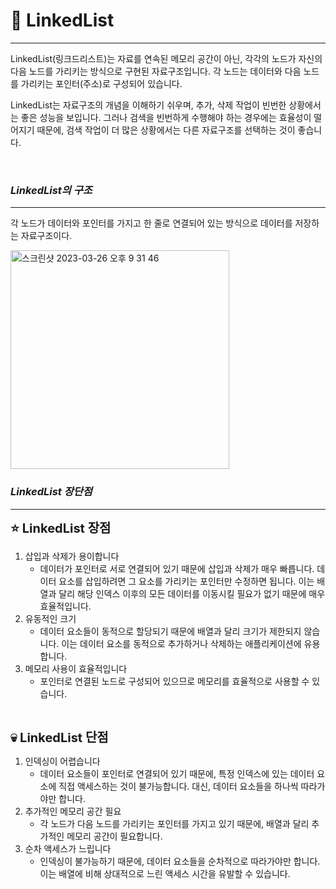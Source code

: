 # 🎯 LinkedList
- - -

LinkedList(링크드리스트)는 자료를 연속된 메모리 공간이 아닌, 각각의 노드가 자신의 다음 노드를 가리키는 방식으로 구현된 자료구조입니다. 각 노드는 데이터와 다음 노드를 가리키는 포인터(주소)로 구성되어 있습니다.

LinkedList는 자료구조의 개념을 이해하기 쉬우며, 추가, 삭제 작업이 빈번한 상황에서는 좋은 성능을 보입니다. 그러나 검색을 빈번하게 수행해야 하는 경우에는 효율성이 떨어지기 때문에, 검색 작업이 더 많은 상황에서는 다른 자료구조를 선택하는 것이 좋습니다.

<br>

### **_LinkedList의 구조_**
- - -

각 노드가 데이터와 포인터를 가지고 한 줄로 연결되어 있는 방식으로 데이터를 저장하는 자료구조이다.

<img width="350" alt="스크린샷 2023-03-26 오후 9 31 46" src="https://user-images.githubusercontent.com/55771326/227775857-40ce018c-dbef-4fd4-8f60-4bd7b80afc2b.png">



<br>

### **_LinkedList 장단점_**
- - -
<span style="font-size: 20px">**⭐️ LinkedList 장점**</span> <br>

1. 삽입과 삭제가 용이합니다
   * 데이터가 포인터로 서로 연결되어 있기 때문에 삽입과 삭제가 매우 빠릅니다. 데이터 요소를 삽입하려면 그 요소를 가리키는 포인터만 수정하면 됩니다. 이는 배열과 달리 해당 인덱스 이후의 모든 데이터를 이동시킬 필요가 없기 때문에 매우 효율적입니다.
2. 유동적인 크기
   * 데이터 요소들이 동적으로 할당되기 때문에 배열과 달리 크기가 제한되지 않습니다. 이는 데이터 요소를 동적으로 추가하거나 삭제하는 애플리케이션에 유용합니다.
3. 메모리 사용이 효율적입니다
   * 포인터로 연결된 노드로 구성되어 있으므로 메모리를 효율적으로 사용할 수 있습니다.

<br>

<span style="font-size: 20px">**💀️ LinkedList 단점**</span> <br>

1. 인덱싱이 어렵습니다
   * 데이터 요소들이 포인터로 연결되어 있기 때문에, 특정 인덱스에 있는 데이터 요소에 직접 액세스하는 것이 불가능합니다. 대신, 데이터 요소들을 하나씩 따라가야만 합니다.
2. 추가적인 메모리 공간 필요
   * 각 노드가 다음 노드를 가리키는 포인터를 가지고 있기 때문에, 배열과 달리 추가적인 메모리 공간이 필요합니다.
3. 순차 액세스가 느립니다
   * 인덱싱이 불가능하기 때문에, 데이터 요소들을 순차적으로 따라가야만 합니다. 이는 배열에 비해 상대적으로 느린 액세스 시간을 유발할 수 있습니다.

<br>


<br>